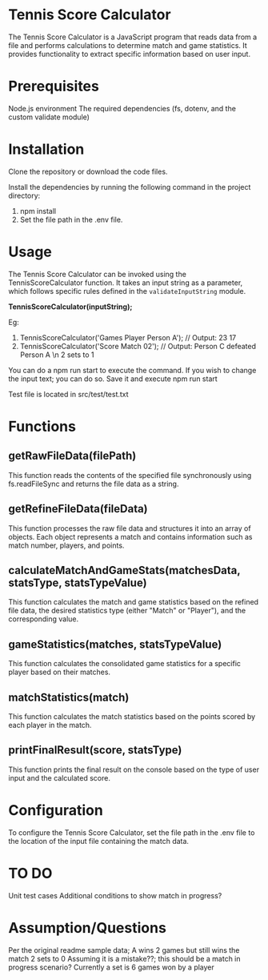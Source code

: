 # Tennis Score Calculator
The Tennis Score Calculator is a JavaScript program that reads data from a file and performs calculations to determine match and game statistics. It provides functionality to extract specific information based on user input.

# Prerequisites
Node.js environment
The required dependencies (fs, dotenv, and the custom validate module)

# Installation
Clone the repository or download the code files.

Install the dependencies by running the following command in the project directory:

1. npm install
2. Set the file path in the .env file.

# Usage
The Tennis Score Calculator can be invoked using the TennisScoreCalculator function. It takes an input string as a parameter, which follows specific rules defined in the `validateInputString` module.

**TennisScoreCalculator(inputString);**

Eg: 
1. TennisScoreCalculator('Games Player Person A'); // Output: 23 17
2. TennisScoreCalculator('Score Match 02'); // Output: Person C defeated Person A \n 2 sets to 1

You can do a npm run start to execute the command.
If you wish to change the input text; you can do so. Save it and execute npm run start

Test file is located in src/test/test.txt

# Functions
## getRawFileData(filePath)
This function reads the contents of the specified file synchronously using fs.readFileSync and returns the file data as a string.

## getRefineFileData(fileData)
This function processes the raw file data and structures it into an array of objects. Each object represents a match and contains information such as match number, players, and points.

## calculateMatchAndGameStats(matchesData, statsType, statsTypeValue)
This function calculates the match and game statistics based on the refined file data, the desired statistics type (either "Match" or "Player"), and the corresponding value.

## gameStatistics(matches, statsTypeValue)
This function calculates the consolidated game statistics for a specific player based on their matches.

## matchStatistics(match)
This function calculates the match statistics based on the points scored by each player in the match.

## printFinalResult(score, statsType)
This function prints the final result on the console based on the type of user input and the calculated score.

# Configuration
To configure the Tennis Score Calculator, set the file path in the .env file to the location of the input file containing the match data.

# TO DO
Unit test cases
Additional conditions to show match in progress?

# Assumption/Questions
Per the original readme sample data; A wins 2 games but still wins the match 2 sets to 0
Assuming it is a mistake??; this should be a match in progress scenario? Currently a set is 6 games won by a player
